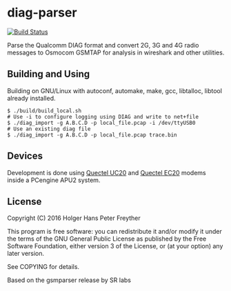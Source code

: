 diag-parser
===========
[![Build Status](https://travis-ci.org/moiji-mobile/diag-parser.svg?branch=master)](https://travis-ci.org/moiji-mobile/diag-parser)

Parse the Qualcomm DIAG format and convert 2G, 3G and 4G radio messages to
Osmocom GSMTAP for analysis in wireshark and other utilities.

Building and Using
------------------

Building on GNU/Linux with autoconf, automake, make, gcc, libtalloc, libtool
already installed.

```
$ ./build/build_local.sh
# Use -i to configure logging using DIAG and write to net+file
$ ./diag_import -g A.B.C.D -p local_file.pcap -i /dev/ttyUSB0
# Use an existing diag file
$ ./diag_import -g A.B.C.D -p local_file.pcap trace.bin
```


Devices
-------

Development is done using [Quectel UC20](http://amzn.to/2bJ26Es) and
[Quectel EC20](http://amzn.to/2bQOYZI) modems inside a PCengine APU2
system.


License
-------

Copyright (C) 2016 Holger Hans Peter Freyther

This program is free software: you can redistribute it and/or modify it under
the terms of the GNU General Public License as published by the Free Software
Foundation, either version 3 of the License, or (at your option) any later
version.

See COPYING for details.

Based on the gsmparser release by SR labs
